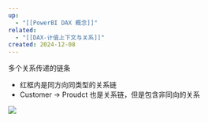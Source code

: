 ```yaml
---
up:
  - "[[PowerBI DAX 概念]]"
related:
  - "[[DAX-计值上下文与关系]]"
created: 2024-12-08
---
```


多个关系传递的链条

- 红框内是同方向同类型的关系链
- Customer -> Proudct 也是关系链，但是包含非同向的关系

![](https://s1.vika.cn/space/2024/12/08/500dcbd1a3df42b3959815213c302dfb)